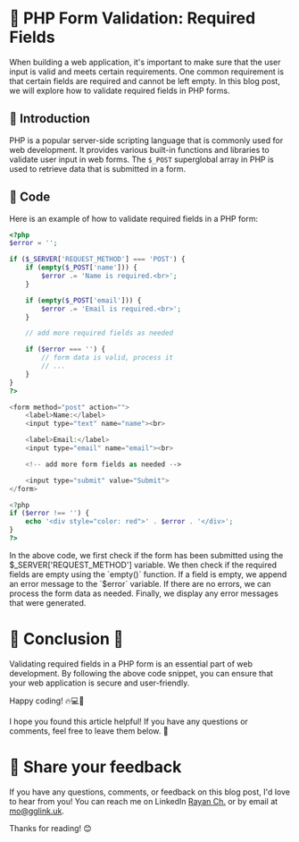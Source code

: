 # 📝 PHP Form Validation: Required Fields

When building a web application, it's important to make sure that the user input is valid and meets certain requirements. One common requirement is that certain fields are required and cannot be left empty. In this blog post, we will explore how to validate required fields in PHP forms.

## 🏁 Introduction

PHP is a popular server-side scripting language that is commonly used for web development. It provides various built-in functions and libraries to validate user input in web forms. The `$_POST` superglobal array in PHP is used to retrieve data that is submitted in a form.

## 🧰 Code

Here is an example of how to validate required fields in a PHP form:

```php
<?php
$error = '';

if ($_SERVER['REQUEST_METHOD'] === 'POST') {
    if (empty($_POST['name'])) {
        $error .= 'Name is required.<br>';
    }

    if (empty($_POST['email'])) {
        $error .= 'Email is required.<br>';
    }

    // add more required fields as needed

    if ($error === '') {
        // form data is valid, process it
        // ...
    }
}
?>

<form method="post" action="">
    <label>Name:</label>
    <input type="text" name="name"><br>

    <label>Email:</label>
    <input type="email" name="email"><br>

    <!-- add more form fields as needed -->

    <input type="submit" value="Submit">
</form>

<?php
if ($error !== '') {
    echo '<div style="color: red">' . $error . '</div>';
}
?>
```
In the above code, we first check if the form has been submitted using the $_SERVER['REQUEST_METHOD'] variable. We then check if the required fields are empty using the `empty()` function. If a field is empty, we append an error message to the `$error` variable. If there are no errors, we can process the form data as needed. Finally, we display any error messages that were generated.
# 🎉 Conclusion 🌇

Validating required fields in a PHP form is an essential part of web development. By following the above code snippet, you can ensure that your web application is secure and user-friendly.



Happy coding! 🔥💻🚀

I hope you found this article helpful! If you have any questions or comments, feel free to leave them below. 🙌


# 📣 Share your feedback

If you have any questions, comments, or feedback on this blog post, I'd love to hear from you! You can reach me on LinkedIn [Rayan Ch.](https://www.linkedin.com/in/rayan-ch-b787ab224/) or by email at [mo@gglink.uk](mailto:mo@gglink.uk).

Thanks for reading! 😊

